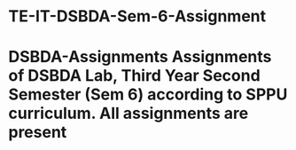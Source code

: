 # TE-IT-DSBDA-Sem-6-Assignment
# DSBDA-Assignments Assignments of DSBDA Lab, Third Year Second Semester (Sem 6) according to SPPU curriculum.  All assignments are present 
